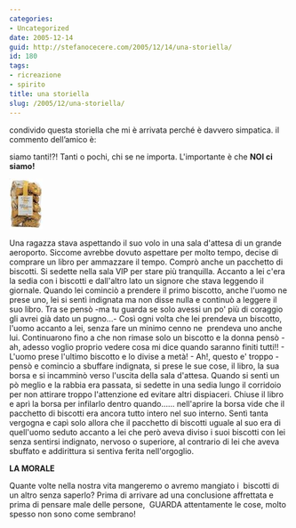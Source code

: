 ```yaml
---
categories:
- Uncategorized
date: 2005-12-14
guid: http://stefanocecere.com/2005/12/14/una-storiella/
id: 180
tags:
- ricreazione
- spirito
title: una storiella
slug: /2005/12/una-storiella/
---
```


condivido questa storiella che mi è arrivata perché è davvero simpatica. il commento dell’amico è:
 
siamo tanti!?! Tanti o pochi, chi se ne importa. L'importante è che **NOI ci siamo!**

![](../../../assets/img/post/2005/biscotti.jpg)

Una ragazza stava aspettando il suo volo in una sala d'attesa di un grande aeroporto. Siccome avrebbe dovuto aspettare per molto tempo, decise di comprare un libro per ammazzare il tempo. Comprò anche un pacchetto di biscotti. Si sedette nella sala VIP per stare più tranquilla. Accanto a lei c'era la sedia con i biscotti e dall'altro lato un signore che stava leggendo il giornale. Quando lei cominciò a prendere il primo biscotto, anche l'uomo ne prese uno, lei si sentì indignata ma non disse nulla e continuò a leggere il suo libro. Tra se pensò -ma tu guarda se solo avessi un po' più di coraggio gli avrei già dato un pugno…- Così ogni volta che lei prendeva un biscotto, l'uomo accanto a lei, senza fare un minimo cenno ne  prendeva uno anche lui. Continuarono fino a che non rimase solo un biscotto e la donna pensò - ah, adesso voglio proprio vedere cosa mi dice quando saranno finiti tutti!! - L'uomo prese l'ultimo biscotto e lo divise a metà! - Ah!, questo e' troppo - pensò e comincio a sbuffare indignata, si prese le sue cose, il libro, la sua borsa e si incamminò verso l'uscita della sala d'attesa. Quando si sentì un pò meglio e la rabbia era passata, si sedette in una sedia lungo il corridoio per non attirare troppo l'attenzione ed evitare altri dispiaceri. Chiuse il libro e aprì la borsa per infilarlo dentro quando…… nell'aprire la borsa vide che il pacchetto di biscotti era ancora tutto intero nel suo interno. Sentì tanta vergogna e capì solo allora che il pacchetto di biscotti uguale al suo era di quell'uomo seduto accanto a lei che però aveva diviso i suoi biscotti con lei senza sentirsi indignato, nervoso o superiore, al contrario di lei che aveva sbuffato e addirittura si sentiva ferita nell'orgoglio.

**LA MORALE**

Quante volte nella nostra vita mangeremo o avremo mangiato i  biscotti di un altro senza saperlo? Prima di arrivare ad una conclusione affrettata e prima di pensare male delle persone,  GUARDA attentamente le cose, molto spesso non sono come sembrano!